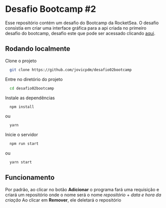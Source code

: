
# Desafio Bootcamp #2

Esse repositório contém um desafio do Bootcamp da RocketSea. O desafio consistia em criar uma interface gráfica para a api criada no primeiro desafio do bootcamp, desafio este que pode ser acessado clicando [aqui](https://github.com/jovicpdm/desafio01bootcamp).


## Rodando localmente

Clone o projeto

```bash
  git clone https://github.com/jovicpdm/desafio02bootcamp
```

Entre no diretório do projeto

```bash
  cd desafio02bootcamp
```

Instale as dependências

```bash
  npm install 
```

ou

```bash
  yarn
```


Inicie o servidor

```bash
  npm run start
```

ou

```bash
  yarn start
```



## Funcionamento

Por padrão, ao clicar no botão **Adicionar** o programa fará uma requisição e criará um repositório onde o nome será o nome *repositório* + *data e hora da criação*
Ao clicar em **Remover**, ele deletará o repositório
